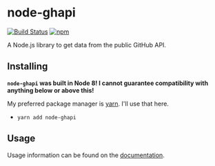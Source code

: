 # node-ghapi
[![Build Status](https://travis-ci.org/haydennyyy/node-ghapi.svg?branch=master)](https://travis-ci.org/haydennyyy/node-ghapi)
[![npm](https://img.shields.io/npm/dt/node-ghapi.svg)](https://npmjs.org/node-ghapi)

A Node.js library to get data from the public GitHub API.

## Installing
**`node-ghapi` was built in Node 8! I cannot guarantee compatibility with anything below or above this!**

My preferred package manager is [yarn](https://yarnpkg.com). I'll use that here.
- `yarn add node-ghapi`

## Usage
Usage information can be found on the [documentation](https://ghapi.js.org/?api).
